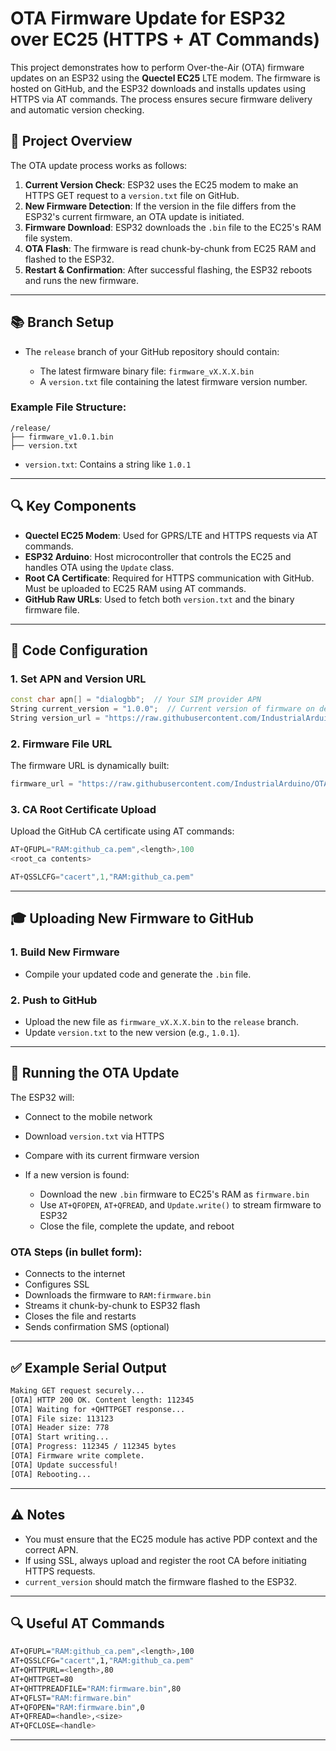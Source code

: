 # OTA Firmware Update for ESP32 over EC25 (HTTPS + AT Commands)

This project demonstrates how to perform Over-the-Air (OTA) firmware updates on an ESP32 using the **Quectel EC25** LTE modem. The firmware is hosted on GitHub, and the ESP32 downloads and installs updates using HTTPS via AT commands. The process ensures secure firmware delivery and automatic version checking.

## 📅 Project Overview

The OTA update process works as follows:

1. **Current Version Check**: ESP32 uses the EC25 modem to make an HTTPS GET request to a `version.txt` file on GitHub.
2. **New Firmware Detection**: If the version in the file differs from the ESP32's current firmware, an OTA update is initiated.
3. **Firmware Download**: ESP32 downloads the `.bin` file to the EC25's RAM file system.
4. **OTA Flash**: The firmware is read chunk-by-chunk from EC25 RAM and flashed to the ESP32.
5. **Restart & Confirmation**: After successful flashing, the ESP32 reboots and runs the new firmware.

---

## 📚 Branch Setup

* The `release` branch of your GitHub repository should contain:

  * The latest firmware binary file: `firmware_vX.X.X.bin`
  * A `version.txt` file containing the latest firmware version number.

### Example File Structure:

```
/release/
├── firmware_v1.0.1.bin
├── version.txt
```

* `version.txt`: Contains a string like `1.0.1`

---

## 🔍 Key Components

* **Quectel EC25 Modem**: Used for GPRS/LTE and HTTPS requests via AT commands.
* **ESP32 Arduino**: Host microcontroller that controls the EC25 and handles OTA using the `Update` class.
* **Root CA Certificate**: Required for HTTPS communication with GitHub. Must be uploaded to EC25 RAM using AT commands.
* **GitHub Raw URLs**: Used to fetch both `version.txt` and the binary firmware file.

---

## 📝 Code Configuration

### 1. Set APN and Version URL

```cpp
const char apn[] = "dialogbb";  // Your SIM provider APN
String current_version = "1.0.0";  // Current version of firmware on device
String version_url = "https://raw.githubusercontent.com/IndustrialArduino/OTA-on-ESP/release/version.txt";
```

### 2. Firmware File URL

The firmware URL is dynamically built:

```cpp
firmware_url = "https://raw.githubusercontent.com/IndustrialArduino/OTA-on-ESP/release/firmware_v" + new_version + ".bin";
```

### 3. CA Root Certificate Upload

Upload the GitHub CA certificate using AT commands:

```cpp
AT+QFUPL="RAM:github_ca.pem",<length>,100
<root_ca contents>

AT+QSSLCFG="cacert",1,"RAM:github_ca.pem"
```

---

## 🎓 Uploading New Firmware to GitHub

### 1. Build New Firmware

* Compile your updated code and generate the `.bin` file.

### 2. Push to GitHub

* Upload the new file as `firmware_vX.X.X.bin` to the `release` branch.
* Update `version.txt` to the new version (e.g., `1.0.1`).

---

## 🔄 Running the OTA Update

The ESP32 will:

* Connect to the mobile network
* Download `version.txt` via HTTPS
* Compare with its current firmware version
* If a new version is found:

  * Download the new `.bin` firmware to EC25's RAM as `firmware.bin`
  * Use `AT+QFOPEN`, `AT+QFREAD`, and `Update.write()` to stream firmware to ESP32
  * Close the file, complete the update, and reboot

### OTA Steps (in bullet form):

* Connects to the internet
* Configures SSL
* Downloads the firmware to `RAM:firmware.bin`
* Streams it chunk-by-chunk to ESP32 flash
* Closes the file and restarts
* Sends confirmation SMS (optional)

---

## ✅ Example Serial Output

```bash
Making GET request securely...
[OTA] HTTP 200 OK. Content length: 112345
[OTA] Waiting for +QHTTPGET response...
[OTA] File size: 113123
[OTA] Header size: 778
[OTA] Start writing...
[OTA] Progress: 112345 / 112345 bytes
[OTA] Firmware write complete.
[OTA] Update successful!
[OTA] Rebooting...
```

---

## ⚠️ Notes

* You must ensure that the EC25 module has active PDP context and the correct APN.
* If using SSL, always upload and register the root CA before initiating HTTPS requests.
* `current_version` should match the firmware flashed to the ESP32.

---

## 🔍 Useful AT Commands

```bash
AT+QFUPL="RAM:github_ca.pem",<length>,100
AT+QSSLCFG="cacert",1,"RAM:github_ca.pem"
AT+QHTTPURL=<length>,80
AT+QHTTPGET=80
AT+QHTTPREADFILE="RAM:firmware.bin",80
AT+QFLST="RAM:firmware.bin"
AT+QFOPEN="RAM:firmware.bin",0
AT+QFREAD=<handle>,<size>
AT+QFCLOSE=<handle>
```

---


